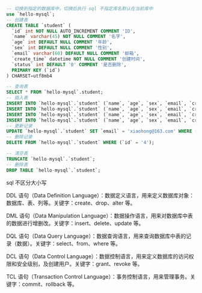 ```sql
-- 切换到指定的数据库中，切换后执行 sql 不指定库名默认在当前库中
use `hello-mysql`;
-- 创建表
CREATE TABLE `student` (
  `id` int NOT NULL AUTO_INCREMENT COMMENT 'ID',
  `name` varchar(45) NOT NULL COMMENT '名字',
  `age` int DEFAULT NULL COMMENT '年龄',
  `sex` int DEFAULT NULL COMMENT '性别',
  `email` varchar(60) DEFAULT NULL COMMENT '邮箱',
  `create_time` datetime NOT NULL COMMENT '创建时间',
  `status` int DEFAULT '0' COMMENT '是否删除',
  PRIMARY KEY (`id`)
) CHARSET=utf8mb4

-- 查询表
SELECT * FROM `hello-mysql`.student;
-- 插入表
INSERT INTO `hello-mysql`.`student` (`name`, `age`, `sex`, `email`, `create_time`) VALUES ('ginlon', '18', '1', 'ginlon@gmail.com', '2023-10-07 00:14:00');
INSERT INTO `hello-mysql`.`student` (`name`, `age`, `sex`, `email`, `create_time`) VALUES ('xiaoming', '23', '1', 'xiaoming@163.com', '2023-04-22 10:30:00');
INSERT INTO `hello-mysql`.`student` (`name`, `age`, `sex`, `email`, `create_time`) VALUES ('xioahong', '20', '0', 'xiaohong@qq.com', '2022-03-03 03:03:03');
INSERT INTO `hello-mysql`.`student` (`name`, `age`, `sex`, `email`, `create_time`) VALUES ('liwei', '19', '1', 'liwei@gmail.com', '2023-10-04 10:33:05');
-- 更新记录
UPDATE `hello-mysql`.`student` SET `email` = 'xiaohong@163.com' WHERE (`id` = '3');
-- 删除记录
DELETE FROM `hello-mysql`.`student` WHERE (`id` = '4');

-- 清空表
TRUNCATE `hello-mysql`.`student`;
-- 删除表
DROP TABLE `hello-mysql`.`student`;
```

sql 不区分大小写

DDL 语句（Data Definition Language）：数据定义语言，用来定义数据库对象：数据库、表、列等。关键字：create、drop、alter 等。

DML 语句（Data Manipulation Language）：数据操作语言，用来对数据库中表的数据进行增删改。关键字：insert、delete、update 等。

DQL 语句（Data Query Language）：数据查询语言，用来查询数据库中表的记录（数据）。关键字：select、from、where 等。

DCL 语句（Data Control Language）：数据控制语言，用来定义数据库的访问权限和安全级别，及创建用户。关键字：grant、revoke 等。

TCL 语句（Transaction Control Language）：事务控制语言，用来管理事务。关键字：commit、rollback 等。

